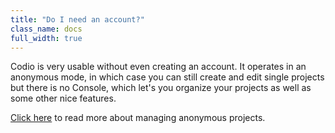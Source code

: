 ```yaml
---
title: "Do I need an account?"
class_name: docs
full_width: true
---
```


Codio is very usable without even creating an account. It operates in an anonymous mode, in which case you can still create and edit single projects but there is no Console, which let's you organize your projects as well as some other nice features.

[Click here](/docs/anon/index.html) to read more about managing anonymous projects.

